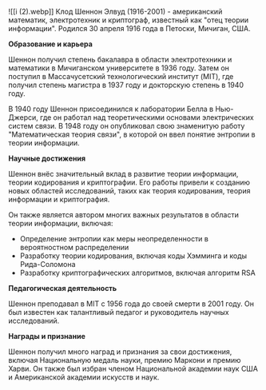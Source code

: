 ![[i (2).webp]]
Клод Шеннон Элвуд (1916-2001) - американский математик, электротехник и криптограф, известный как "отец теории информации". Родился 30 апреля 1916 года в Петоски, Мичиган, США.

**Образование и карьера**

Шеннон получил степень бакалавра в области электротехники и математики в Мичиганском университете в 1936 году. Затем он поступил в Массачусетский технологический институт (MIT), где получил степень магистра в 1937 году и докторскую степень в 1940 году.

В 1940 году Шеннон присоединился к лаборатории Белла в Нью-Джерси, где он работал над теоретическими основами электрических систем связи. В 1948 году он опубликовал свою знаменитую работу "Математическая теория связи", в которой он ввел понятие энтропии в теории информации.

**Научные достижения**

Шеннон внёс значительный вклад в развитие теории информации, теории кодирования и криптографии. Его работы привели к созданию новых областей исследований, таких как теория кодирования, теория информации и криптография.

Он также является автором многих важных результатов в области теории информации, включая:

- Определение энтропии как меры неопределенности в вероятностном распределении
- Разработку теории кодирования, включая коды Хэмминга и коды Рида-Соломона
- Разработку криптографических алгоритмов, включая алгоритм RSA

**Педагогическая деятельность**

Шеннон преподавал в MIT с 1956 года до своей смерти в 2001 году. Он был известен как талантливый педагог и руководитель научных исследований.

**Награды и признание**

Шеннон получил много наград и признания за свои достижения, включая Национальную медаль науки, премию Маркони и премию Харви. Он также был избран членом Национальной академии наук США и Американской академии искусств и наук.